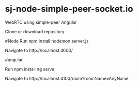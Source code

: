 # sj-node-simple-peer-socket.io

WebRTC using simple-peer Angular

Clone or download repository

#Node
Run npm install
nodemon server.js

Navigate to http://localhost:3000/

#angular

Run npm install
ng serve 

Navigate to http://localhost:4100/room?roomName=AnyName
